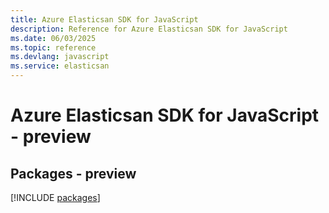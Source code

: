 ```yaml
---
title: Azure Elasticsan SDK for JavaScript
description: Reference for Azure Elasticsan SDK for JavaScript
ms.date: 06/03/2025
ms.topic: reference
ms.devlang: javascript
ms.service: elasticsan
---
```

# Azure Elasticsan SDK for JavaScript - preview
## Packages - preview
[!INCLUDE [packages](elasticsan-index.md)]